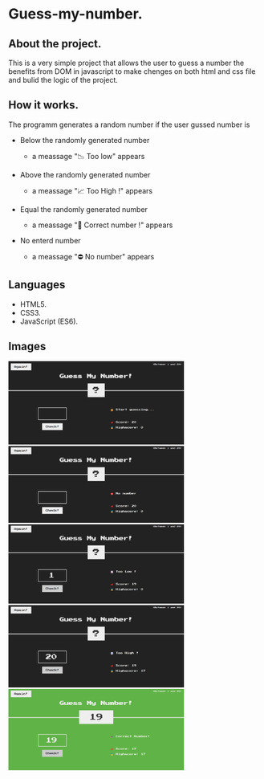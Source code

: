 # Guess-my-number.

## About the project.

This is a very simple project that allows the user to guess a number the benefits from DOM in javascript to make chenges on both html and css file and bulid the logic of the project.

## How it works.

The programm generates a random number if the user gussed number is

- Below the randomly generated number

  - a meassage "📉 Too low" appears

- Above the randomly generated number

  - a meassage "📈 Too High !" appears

- Equal the randomly generated number

  - a meassage "🎉 Correct number !" appears

- No enterd number
  - a meassage "⛔ No number" appears

## Languages

- HTML5.
- CSS3.
- JavaScript (ES6).

## Images

<img src="Images/1.png" width="350" title="Start"><br>
<img src="Images/2.png" width="350" title="No number"><br>
<img src="Images/3.png" width="350" title="Guess blow generated number"><br>
<img src="Images/4.png" width="350" title="Guess above generated number"><br>
<img src="Images/5.png" width="350" title="Guess exactly the generated number"><br>

